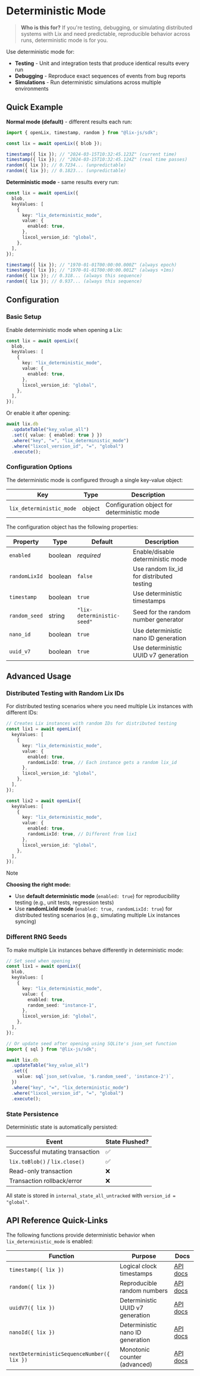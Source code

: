 # Deterministic Mode

> **Who is this for?** If you're testing, debugging, or simulating distributed systems with Lix and need predictable, reproducible behavior across runs, deterministic mode is for you.

Use deterministic mode for:

- **Testing** - Unit and integration tests that produce identical results every run
- **Debugging** - Reproduce exact sequences of events from bug reports
- **Simulations** - Run deterministic simulations across multiple environments

## Quick Example

**Normal mode (default)** - different results each run:

```ts
import { openLix, timestamp, random } from "@lix-js/sdk";

const lix = await openLix({ blob });

timestamp({ lix }); // "2024-03-15T10:32:45.123Z" (current time)
timestamp({ lix }); // "2024-03-15T10:32:45.124Z" (real time passes)
random({ lix }); // 0.7234... (unpredictable)
random({ lix }); // 0.1823... (unpredictable)
```

**Deterministic mode** - same results every run:

```ts
const lix = await openLix({
  blob,
  keyValues: [
    {
      key: "lix_deterministic_mode",
      value: {
        enabled: true,
      },
      lixcol_version_id: "global",
    },
  ],
});

timestamp({ lix }); // "1970-01-01T00:00:00.000Z" (always epoch)
timestamp({ lix }); // "1970-01-01T00:00:00.001Z" (always +1ms)
random({ lix }); // 0.318... (always this sequence)
random({ lix }); // 0.937... (always this sequence)
```

## Configuration

### Basic Setup

Enable deterministic mode when opening a Lix:

```ts
const lix = await openLix({
  blob,
  keyValues: [
    {
      key: "lix_deterministic_mode",
      value: {
        enabled: true,
      },
      lixcol_version_id: "global",
    },
  ],
});
```

Or enable it after opening:

```ts
await lix.db
  .updateTable("key_value_all")
  .set({ value: { enabled: true } })
  .where("key", "=", "lix_deterministic_mode")
  .where("lixcol_version_id", "=", "global")
  .execute();
```

### Configuration Options

The deterministic mode is configured through a single key-value object:

| Key                      | Type   | Description                                 |
| ------------------------ | ------ | ------------------------------------------- |
| `lix_deterministic_mode` | object | Configuration object for deterministic mode |

The configuration object has the following properties:

| Property      | Type    | Default                    | Description                               |
| ------------- | ------- | -------------------------- | ----------------------------------------- |
| `enabled`     | boolean | _required_                 | Enable/disable deterministic mode         |
| `randomLixId` | boolean | `false`                    | Use random lix_id for distributed testing |
| `timestamp`   | boolean | `true`                     | Use deterministic timestamps              |
| `random_seed` | string  | `"lix-deterministic-seed"` | Seed for the random number generator      |
| `nano_id`     | boolean | `true`                     | Use deterministic nano ID generation      |
| `uuid_v7`     | boolean | `true`                     | Use deterministic UUID v7 generation      |

## Advanced Usage

### Distributed Testing with Random Lix IDs

For distributed testing scenarios where you need multiple Lix instances with different IDs:

```ts
// Creates Lix instances with random IDs for distributed testing
const lix1 = await openLix({
  keyValues: [
    {
      key: "lix_deterministic_mode",
      value: {
        enabled: true,
        randomLixId: true, // Each instance gets a random lix_id
      },
      lixcol_version_id: "global",
    },
  ],
});

const lix2 = await openLix({
  keyValues: [
    {
      key: "lix_deterministic_mode",
      value: {
        enabled: true,
        randomLixId: true, // Different from lix1
      },
      lixcol_version_id: "global",
    },
  ],
});
```

> [!NOTE]
> **Choosing the right mode:**
>
> - Use **default deterministic mode** (`enabled: true`) for reproducibility testing (e.g., unit tests, regression tests)
> - Use **randomLixId mode** (`enabled: true, randomLixId: true`) for distributed testing scenarios (e.g., simulating multiple Lix instances syncing)

### Different RNG Seeds

To make multiple Lix instances behave differently in deterministic mode:

```ts
// Set seed when opening
const lix1 = await openLix({
  blob,
  keyValues: [
    {
      key: "lix_deterministic_mode",
      value: {
        enabled: true,
        random_seed: "instance-1",
      },
      lixcol_version_id: "global",
    },
  ],
});

// Or update seed after opening using SQLite's json_set function
import { sql } from "@lix-js/sdk";

await lix.db
  .updateTable("key_value_all")
  .set({
    value: sql`json_set(value, '$.random_seed', 'instance-2')`,
  })
  .where("key", "=", "lix_deterministic_mode")
  .where("lixcol_version_id", "=", "global")
  .execute();
```

### State Persistence

Deterministic state is automatically persisted:

| Event                           | State Flushed? |
| ------------------------------- | -------------- |
| Successful mutating transaction | ✅             |
| `lix.toBlob()` / `lix.close()`  | ✅             |
| Read-only transaction           | ❌             |
| Transaction rollback/error      | ❌             |

All state is stored in `internal_state_all_untracked` with `version_id = "global"`.

## API Reference Quick-Links

The following functions provide deterministic behavior when `lix_deterministic_mode` is enabled:

| Function                                   | Purpose                          | Docs                                                       |
| ------------------------------------------ | -------------------------------- | ---------------------------------------------------------- |
| `timestamp({ lix })`                       | Logical clock timestamps         | [API docs](/api/functions/timestamp)                       |
| `random({ lix })`                          | Reproducible random numbers      | [API docs](/api/functions/random)                          |
| `uuidV7({ lix })`                          | Deterministic UUID v7 generation | [API docs](/api/functions/uuidV7)                          |
| `nanoId({ lix })`                          | Deterministic nano ID generation | [API docs](/api/functions/nanoId)                          |
| `nextDeterministicSequenceNumber({ lix })` | Monotonic counter (advanced)     | [API docs](/api/functions/nextDeterministicSequenceNumber) |
